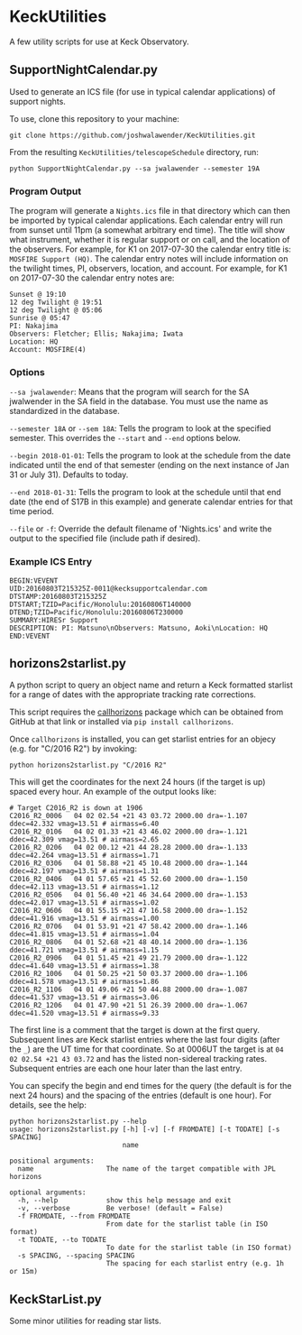 # KeckUtilities

A few utility scripts for use at Keck Observatory.

## SupportNightCalendar.py

Used to generate an ICS file (for use in typical calendar applications) of support nights.

To use, clone this repository to your machine:
```
git clone https://github.com/joshwalawender/KeckUtilities.git
```

From the resulting `KeckUtilities/telescopeSchedule` directory, run:

```
python SupportNightCalendar.py --sa jwalawender --semester 19A
```

### Program Output

The program will generate a `Nights.ics` file in that directory which can then be imported by typical calendar applications.  Each calendar entry will run from sunset until 11pm (a somewhat arbitrary end time).  The title will show what instrument, whether it is regular support or on call, and the location of the observers.  For example, for K1 on 2017-07-30 the calendar entry title is: `MOSFIRE Support (HQ)`.  The calendar entry notes will include information on the twilight times, PI, observers, location, and account.  For example, for K1 on 2017-07-30 the calendar entry notes are:

```
Sunset @ 19:10
12 deg Twilight @ 19:51
12 deg Twilight @ 05:06
Sunrise @ 05:47
PI: Nakajima
Observers: Fletcher; Ellis; Nakajima; Iwata
Location: HQ
Account: MOSFIRE(4)
```

### Options

`--sa jwalawender`: Means that the program will search for the SA jwalwender in the SA field in the database.  You must use the name as standardized in the database.

`--semester 18A` or `--sem 18A`: Tells the program to look at the specified semester.  This overrides the `--start` and `--end` options below.

`--begin 2018-01-01`: Tells the program to look at the schedule from the date indicated until the end of that semester (ending on  the next instance of Jan 31 or July 31).  Defaults to today.

`--end 2018-01-31`: Tells the program to look at the schedule until that end date (the end of S17B in this example) and generate calendar entries for that time period.

`--file` or `-f`: Override the default filename of 'Nights.ics' and write the output to the specified file (include path if desired).

### Example ICS Entry

```
BEGIN:VEVENT
UID:20160803T215325Z-0011@kecksupportcalendar.com
DTSTAMP:20160803T215325Z
DTSTART;TZID=Pacific/Honolulu:20160806T140000
DTEND;TZID=Pacific/Honolulu:20160806T230000
SUMMARY:HIRESr Support
DESCRIPTION: PI: Matsuno\nObservers: Matsuno, Aoki\nLocation: HQ
END:VEVENT
```

## horizons2starlist.py

A python script to query an object name and return a Keck formatted starlist for a range of dates with the appropriate tracking rate corrections.

This script requires the [callhorizons](https://github.com/mommermi/callhorizons) package which can be obtained from GitHub at that link or installed via `pip install callhorizons`.

Once `callhorizons` is installed, you can get starlist entries for an objecy (e.g. for "C/2016 R2") by invoking:

`python horizons2starlist.py "C/2016 R2"`

This will get the coordinates for the next 24 hours (if the target is up) spaced every hour.  An example of the output looks like:

```
# Target C2016_R2 is down at 1906
C2016_R2_0006   04 02 02.54 +21 43 03.72 2000.00 dra=-1.107 ddec=42.332 vmag=13.51 # airmass=6.40
C2016_R2_0106   04 02 01.33 +21 43 46.02 2000.00 dra=-1.121 ddec=42.309 vmag=13.51 # airmass=2.65
C2016_R2_0206   04 02 00.12 +21 44 28.28 2000.00 dra=-1.133 ddec=42.264 vmag=13.51 # airmass=1.71
C2016_R2_0306   04 01 58.88 +21 45 10.48 2000.00 dra=-1.144 ddec=42.197 vmag=13.51 # airmass=1.31
C2016_R2_0406   04 01 57.65 +21 45 52.60 2000.00 dra=-1.150 ddec=42.113 vmag=13.51 # airmass=1.12
C2016_R2_0506   04 01 56.40 +21 46 34.64 2000.00 dra=-1.153 ddec=42.017 vmag=13.51 # airmass=1.02
C2016_R2_0606   04 01 55.15 +21 47 16.58 2000.00 dra=-1.152 ddec=41.916 vmag=13.51 # airmass=1.00
C2016_R2_0706   04 01 53.91 +21 47 58.42 2000.00 dra=-1.146 ddec=41.815 vmag=13.51 # airmass=1.04
C2016_R2_0806   04 01 52.68 +21 48 40.14 2000.00 dra=-1.136 ddec=41.721 vmag=13.51 # airmass=1.15
C2016_R2_0906   04 01 51.45 +21 49 21.79 2000.00 dra=-1.122 ddec=41.640 vmag=13.51 # airmass=1.38
C2016_R2_1006   04 01 50.25 +21 50 03.37 2000.00 dra=-1.106 ddec=41.578 vmag=13.51 # airmass=1.86
C2016_R2_1106   04 01 49.06 +21 50 44.88 2000.00 dra=-1.087 ddec=41.537 vmag=13.51 # airmass=3.06
C2016_R2_1206   04 01 47.90 +21 51 26.39 2000.00 dra=-1.067 ddec=41.520 vmag=13.51 # airmass=9.33
```

The first line is a comment that the target is down at the first query.  Subsequent lines are Keck starlist entries where the last four digits (after the `_`) are the UT time for that coordinate.  So at 0006UT the target is at `04 02 02.54 +21 43 03.72` and has the listed non-sidereal tracking rates.  Subsequent entries are each one hour later than the last entry.

You can specify the begin and end times for the query (the default is for the next 24 hours) and the spacing of the entries (default is one hour).  For details, see the help:

```
python horizons2starlist.py --help
usage: horizons2starlist.py [-h] [-v] [-f FROMDATE] [-t TODATE] [-s SPACING]
                            name

positional arguments:
  name                  The name of the target compatible with JPL horizons

optional arguments:
  -h, --help            show this help message and exit
  -v, --verbose         Be verbose! (default = False)
  -f FROMDATE, --from FROMDATE
                        From date for the starlist table (in ISO format)
  -t TODATE, --to TODATE
                        To date for the starlist table (in ISO format)
  -s SPACING, --spacing SPACING
                        The spacing for each starlist entry (e.g. 1h or 15m)
```


## KeckStarList.py

Some minor utilities for reading star lists.
